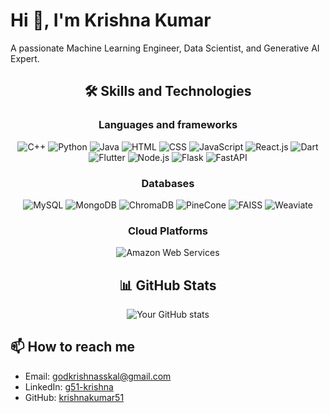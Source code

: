 

<!--
**krishnakumar51/krishnakumar51** is a ✨ _special_ ✨ repository because its `README.md` (this file) appears on your GitHub profile.

Here are some ideas to get you started:

- 🔭 I’m currently working on ...
- 🌱 I’m currently learning ...
- 👯 I’m looking to collaborate on ...
- 🤔 I’m looking for help with ...
- 💬 Ask me about ...
- 📫 How to reach me: ...
- 😄 Pronouns: ...
- ⚡ Fun fact: ...
-->

  
# Hi 👋, I'm Krishna Kumar
A passionate Machine Learning Engineer, Data Scientist, and Generative AI Expert.

<div align="center">

## 🛠 Skills and Technologies

### Languages and frameworks
![C++](https://img.shields.io/badge/-C++-00599C?style=flat-square&logo=c%2B%2B&logoColor=white)
![Python](https://img.shields.io/badge/-Python-3776AB?style=flat-square&logo=python&logoColor=white)
![Java](https://img.shields.io/badge/-Java-007396?style=flat-square&logo=java&logoColor=white)
![HTML](https://img.shields.io/badge/-HTML-E34F26?style=flat-square&logo=html5&logoColor=white)
![CSS](https://img.shields.io/badge/-CSS-1572B6?style=flat-square&logo=css3&logoColor=white)
![JavaScript](https://img.shields.io/badge/-JavaScript-F7DF1E?style=flat-square&logo=javascript&logoColor=black)
![React.js](https://img.shields.io/badge/-React.js-61DAFB?style=flat-square&logo=react&logoColor=black)
![Dart](https://img.shields.io/badge/-Dart-0175C2?style=flat-square&logo=dart&logoColor=white)
![Flutter](https://img.shields.io/badge/-Flutter-02569B?style=flat-square&logo=flutter&logoColor=white)
![Node.js](https://img.shields.io/badge/-Node.js-339933?style=flat-square&logo=node.js&logoColor=white)
![Flask](https://img.shields.io/badge/-Flask-000000?style=flat-square&logo=flask&logoColor=white)
![FastAPI](https://img.shields.io/badge/-FastAPI-009688?style=flat-square&logo=fastapi&logoColor=white)

### Databases
![MySQL](https://img.shields.io/badge/-MySQL-4479A1?style=flat-square&logo=mysql&logoColor=white)
![MongoDB](https://img.shields.io/badge/-MongoDB-47A248?style=flat-square&logo=mongodb&logoColor=white)
![ChromaDB](https://img.shields.io/badge/-ChromaDB-4285F4?style=flat-square&logoColor=white)
![PineCone](https://img.shields.io/badge/-PineCone-000000?style=flat-square&logoColor=white)
![FAISS](https://img.shields.io/badge/-FAISS-F5A252?style=flat-square&logoColor=white)
![Weaviate](https://img.shields.io/badge/-Weaviate-3178C6?style=flat-square&logoColor=white)

### Cloud Platforms
![Amazon Web Services](https://img.shields.io/badge/-AWS-232F3E?style=flat-square&logo=amazon-aws&logoColor=white)

## 📊 GitHub Stats
![Your GitHub stats](https://github-readme-stats.vercel.app/api?username=krishnakumar51&show_icons=true&theme=radical&hide=prs,issues,contribs)

</div>


## 📫 How to reach me
- Email: godkrishnasskal@gmail.com
- LinkedIn: [g51-krishna](https://www.linkedin.com/in/g51-krishna)
- GitHub: [krishnakumar51](https://github.com/krishnakumar51)
